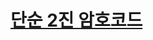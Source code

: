 # [단순 2진 암호코드](https://out.swexpertacademy.samsung.com/common/swea/solvingPractice/solveclub/solveclubProblemDetail.do?solveclubId=AVX8kOmPrQsAAAEJ&solveclubPassword=&password=&attendYn=Y&contestProbId=AUV5BnJ_AAEAAAEO&sortingType=)